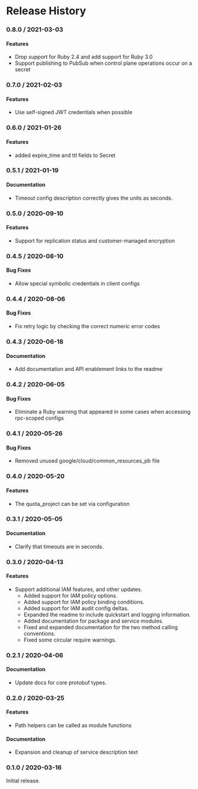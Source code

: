 # Release History

### 0.8.0 / 2021-03-03

#### Features

* Drop support for Ruby 2.4 and add support for Ruby 3.0
* Support publishing to PubSub when control plane operations occur on a secret

### 0.7.0 / 2021-02-03

#### Features

* Use self-signed JWT credentials when possible

### 0.6.0 / 2021-01-26

#### Features

* added expire_time and ttl fields to Secret

### 0.5.1 / 2021-01-19

#### Documentation

* Timeout config description correctly gives the units as seconds.

### 0.5.0 / 2020-09-10

#### Features

* Support for replication status and customer-managed encryption

### 0.4.5 / 2020-08-10

#### Bug Fixes

* Allow special symbolic credentials in client configs

### 0.4.4 / 2020-08-06

#### Bug Fixes

* Fix retry logic by checking the correct numeric error codes

### 0.4.3 / 2020-06-18

#### Documentation

* Add documentation and API enablement links to the readme

### 0.4.2 / 2020-06-05

#### Bug Fixes

* Eliminate a Ruby warning that appeared in some cases when accessing rpc-scoped configs

### 0.4.1 / 2020-05-26

#### Bug Fixes

* Removed unused google/cloud/common_resources_pb file

### 0.4.0 / 2020-05-20

#### Features

* The quota_project can be set via configuration

### 0.3.1 / 2020-05-05

#### Documentation

* Clarify that timeouts are in seconds.

### 0.3.0 / 2020-04-13

#### Features

* Support additional IAM features, and other updates.
  * Added support for IAM policy options.
  * Added support for IAM policy binding conditions.
  * Added support for IAM audit config deltas.
  * Expanded the readme to include quickstart and logging information.
  * Added documentation for package and service modules.
  * Fixed and expanded documentation for the two method calling conventions.
  * Fixed some circular require warnings.

### 0.2.1 / 2020-04-06

#### Documentation

* Update docs for core protobuf types.

### 0.2.0 / 2020-03-25

#### Features

* Path helpers can be called as module functions

#### Documentation

* Expansion and cleanup of service description text

### 0.1.0 / 2020-03-16

Initial release.
